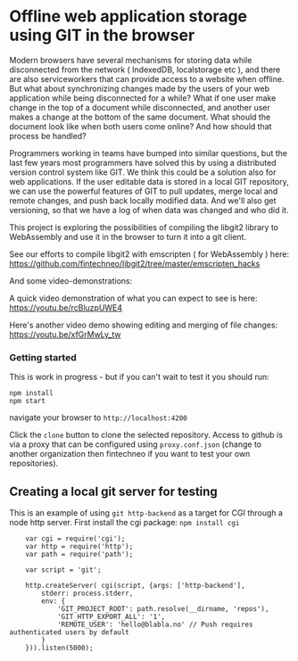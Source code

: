 # Offline web application storage using GIT in the browser

Modern browsers have several mechanisms for storing data while disconnected from the network ( IndexedDB, localstorage etc ), and there are also serviceworkers that can provide access to a website when offline. But what about synchronizing changes made by the users of your web application while being disconnected for a while? What if one user make change in the top of a document while disconnected, and another user makes a change at the bottom of the same document. What should the document look like when both users come online? And how should that process be handled?

Programmers working in teams have bumped into similar questions, but the last few years most programmers have solved this by using a distributed version control system like GIT. We think this could be a solution also for web applications. If the user editable data is stored in a local GIT repository, we can use the powerful features of GIT to pull updates, merge local and remote changes, and push back locally modified data. And we'll also get versioning, so that we have a log of when data was changed and who did it.

This project is exploring the possibilities of compiling the libgit2 library to WebAssembly and use it in the browser to turn it into a git client.

See our efforts to compile libgit2 with emscripten ( for WebAssembly ) here: https://github.com/fintechneo/libgit2/tree/master/emscripten_hacks

And some video-demonstrations:

A quick video demonstration of what you can expect to see is here: https://youtu.be/rcBluzpUWE4

Here's another video demo showing editing and merging of file changes: https://youtu.be/xfGrMwLy_tw

### Getting started

This is work in progress - but if you can't wait to test it you should run:

```
npm install
npm start
``` 

navigate your browser to `http://localhost:4200`

Click the `clone` button to clone the selected repository. Access to github is via a proxy that can be configured using `proxy.conf.json` (change to another organization then fintechneo if you want to test your own repositories).

## Creating a local git server for testing

This is an example of using `git http-backend` as a target for CGI through a node http server. 
First install the cgi package: `npm install cgi`

```
    var cgi = require('cgi');
    var http = require('http');
    var path = require('path');
    
    var script = 'git';
    
    http.createServer( cgi(script, {args: ['http-backend'],
        stderr: process.stderr,
        env: {
            'GIT_PROJECT_ROOT': path.resolve(__dirname, 'repos'),
            'GIT_HTTP_EXPORT_ALL': '1',
            'REMOTE_USER': 'hello@blabla.no' // Push requires authenticated users by default
        }
    })).listen(5000);
```
